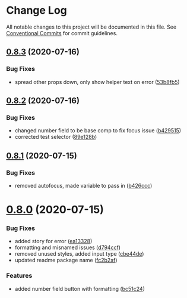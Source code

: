 # Change Log

All notable changes to this project will be documented in this file.
See [Conventional Commits](https://conventionalcommits.org) for commit guidelines.

## [0.8.3](https://github.com/TractorZoom/component-library/compare/v0.8.2...v0.8.3) (2020-07-16)


### Bug Fixes

* spread other props down, only show helper text on error ([53b8fb5](https://github.com/TractorZoom/component-library/commit/53b8fb59c68aee607f22281d0afa85b9ef027084))





## [0.8.2](https://github.com/TractorZoom/component-library/compare/v0.8.1...v0.8.2) (2020-07-16)


### Bug Fixes

* changed number field to be base comp to fix focus issue ([b429515](https://github.com/TractorZoom/component-library/commit/b429515abef5baa61a37d08a6b0df306aa07f41e))
* corrected test selector ([89e128b](https://github.com/TractorZoom/component-library/commit/89e128b717c7679caab659d2400cf19dd2efde97))





## [0.8.1](https://github.com/TractorZoom/component-library/compare/v0.8.0...v0.8.1) (2020-07-15)


### Bug Fixes

* removed autofocus, made variable to pass in ([b426ccc](https://github.com/TractorZoom/component-library/commit/b426ccca50a787c619c96cd6d1b179f3197a4d6d))





# [0.8.0](https://github.com/TractorZoom/component-library/compare/v0.7.0...v0.8.0) (2020-07-15)


### Bug Fixes

* added story for error ([ea13328](https://github.com/TractorZoom/component-library/commit/ea133288ba808924677d2b0f634432814d27a26d))
* formatting and misnamed issues ([d794ccf](https://github.com/TractorZoom/component-library/commit/d794ccfa246a7861dbcf6385458440edf47b6ac3))
* removed unused styles, added input type ([cbe44de](https://github.com/TractorZoom/component-library/commit/cbe44def0aa08f02e0c69bfcd070317fbbf4452d))
* updated readme package name ([fc2b2af](https://github.com/TractorZoom/component-library/commit/fc2b2af46476a3052259294cc6d549f52ef44612))


### Features

* added number field button with formatting ([bc51c24](https://github.com/TractorZoom/component-library/commit/bc51c24a842d1bcdbaba6b8c3ad597b5d0b36881))
